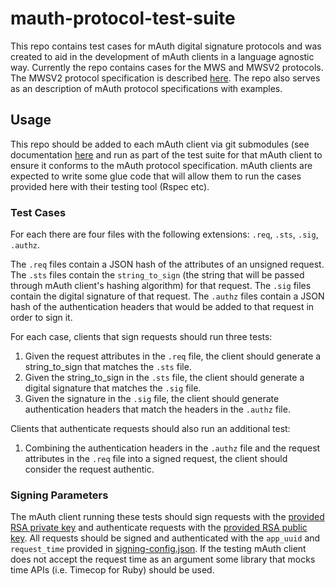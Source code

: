 # mauth-protocol-test-suite

This repo contains test cases for mAuth digital signature protocols and was created to aid in the development of mAuth clients in a language agnostic way. Currently the repo contains cases for the MWS and MWSV2 protocols. The MWSV2 protocol specification is described [here](https://learn.mdsol.com/display/CA/MAuth+Protocol+V2+Specification). The repo also serves as an description of mAuth protocol specifications with examples.

## Usage

This repo should be added to each mAuth client via git submodules (see documentation [here](https://git-scm.com/book/en/v2/Git-Tools-Submodules) and run as part of the test suite for that mAuth client to ensure it conforms to the mAuth protocol specification. mAuth clients are expected to write some glue code that will allow them to run the cases provided here with their testing tool (Rspec etc).

### Test Cases

For each there are four files with the following extensions: `.req`, `.sts`, `.sig`, `.authz`.

The `.req` files contain a JSON hash of the attributes of an unsigned request.
The `.sts` files contain the `string_to_sign` (the string that will be passed through mAuth client's hashing algorithm) for that request.
The `.sig` files contain the digital signature of that request.
The `.authz` files contain a JSON hash of the authentication headers that would be added to that request in order to sign it.

For each case, clients that sign requests should run three tests:
1. Given the request attributes in the `.req` file, the client should generate a string_to_sign that matches the `.sts` file.
2. Given the string_to_sign in the `.sts` file, the client should generate a digital signature that matches the `.sig` file.
3. Given the signature in the `.sig` file, the client should generate authentication headers that match the headers in the `.authz` file.

Clients that authenticate requests should also run an additional test:
1. Combining the authentication headers in the `.authz` file and the request attributes in the `.req` file into a signed request, the client should consider the request authentic.

### Signing Parameters

The mAuth client running these tests should sign requests with the [provided RSA private key](./signing-params/rsa-key) and authenticate requests with the [provided RSA public key](./signing-params/rsa-key-pub). All requests should be signed and authenticated with the `app_uuid` and `request_time` provided in [signing-config.json](./signing-config.json). If the testing mAuth client does not accept the request time as an argument some library that mocks time APIs (i.e. Timecop for Ruby) should be used.
